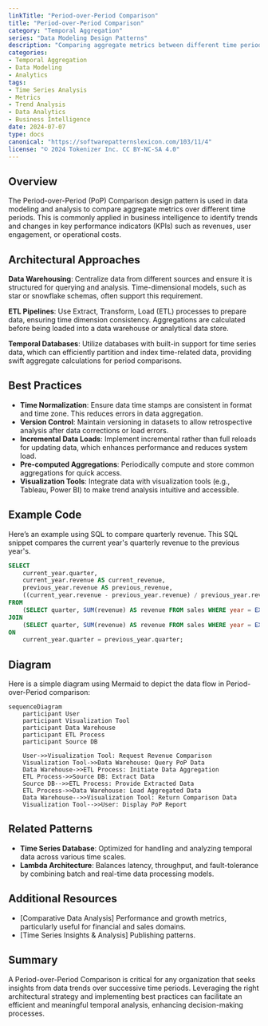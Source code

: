 ```yaml
---
linkTitle: "Period-over-Period Comparison"
title: "Period-over-Period Comparison"
category: "Temporal Aggregation"
series: "Data Modeling Design Patterns"
description: "Comparing aggregate metrics between different time periods to identify changes or trends."
categories:
- Temporal Aggregation
- Data Modeling
- Analytics
tags:
- Time Series Analysis
- Metrics
- Trend Analysis
- Data Analytics
- Business Intelligence
date: 2024-07-07
type: docs
canonical: "https://softwarepatternslexicon.com/103/11/4"
license: "© 2024 Tokenizer Inc. CC BY-NC-SA 4.0"
---
```



## Overview

The Period-over-Period (PoP) Comparison design pattern is used in data modeling and analysis to compare aggregate metrics over different time periods. This is commonly applied in business intelligence to identify trends and changes in key performance indicators (KPIs) such as revenues, user engagement, or operational costs. 

## Architectural Approaches

**Data Warehousing**: Centralize data from different sources and ensure it is structured for querying and analysis. Time-dimensional models, such as star or snowflake schemas, often support this requirement.

**ETL Pipelines**: Use Extract, Transform, Load (ETL) processes to prepare data, ensuring time dimension consistency. Aggregations are calculated before being loaded into a data warehouse or analytical data store.

**Temporal Databases**: Utilize databases with built-in support for time series data, which can efficiently partition and index time-related data, providing swift aggregate calculations for period comparisons.

## Best Practices

- **Time Normalization**: Ensure data time stamps are consistent in format and time zone. This reduces errors in data aggregation.
- **Version Control**: Maintain versioning in datasets to allow retrospective analysis after data corrections or load errors.
- **Incremental Data Loads**: Implement incremental rather than full reloads for updating data, which enhances performance and reduces system load.
- **Pre-computed Aggregations**: Periodically compute and store common aggregations for quick access.
- **Visualization Tools**: Integrate data with visualization tools (e.g., Tableau, Power BI) to make trend analysis intuitive and accessible.

## Example Code

Here’s an example using SQL to compare quarterly revenue. This SQL snippet compares the current year's quarterly revenue to the previous year's.

```sql
SELECT
    current_year.quarter,
    current_year.revenue AS current_revenue,
    previous_year.revenue AS previous_revenue,
    ((current_year.revenue - previous_year.revenue) / previous_year.revenue) * 100 AS percent_change
FROM
    (SELECT quarter, SUM(revenue) AS revenue FROM sales WHERE year = EXTRACT(YEAR FROM CURRENT_DATE) GROUP BY quarter) AS current_year
JOIN
    (SELECT quarter, SUM(revenue) AS revenue FROM sales WHERE year = EXTRACT(YEAR FROM CURRENT_DATE) - 1 GROUP BY quarter) AS previous_year
ON
    current_year.quarter = previous_year.quarter;
```

## Diagram

Here is a simple diagram using Mermaid to depict the data flow in Period-over-Period comparison:

```mermaid
sequenceDiagram
    participant User
    participant Visualization Tool
    participant Data Warehouse
    participant ETL Process
    participant Source DB

    User->>Visualization Tool: Request Revenue Comparison
    Visualization Tool->>Data Warehouse: Query PoP Data
    Data Warehouse->>ETL Process: Initiate Data Aggregation
    ETL Process->>Source DB: Extract Data
    Source DB-->>ETL Process: Provide Extracted Data
    ETL Process->>Data Warehouse: Load Aggregated Data
    Data Warehouse-->>Visualization Tool: Return Comparison Data
    Visualization Tool-->>User: Display PoP Report
```

## Related Patterns

- **Time Series Database**: Optimized for handling and analyzing temporal data across various time scales.
- **Lambda Architecture**: Balances latency, throughput, and fault-tolerance by combining batch and real-time data processing models.
  
## Additional Resources

- [Comparative Data Analysis] Performance and growth metrics, particularly useful for financial and sales domains.
- [Time Series Insights & Analysis] Publishing patterns.

## Summary

A Period-over-Period Comparison is critical for any organization that seeks insights from data trends over successive time periods. Leveraging the right architectural strategy and implementing best practices can facilitate an efficient and meaningful temporal analysis, enhancing decision-making processes.
